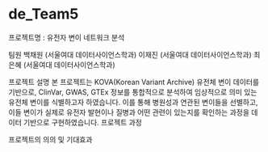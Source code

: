 # de_Team5

프로젝트명 : 유전자 변이 네트워크 분석

팀원
백채원 (서울여대 데이터사이언스학과)
이재진 (서울여대 데이터사이언스학과)
최은혜 (서울여대 데이터사이언스학과)

프로젝트 설명
본 프로젝트는 KOVA(Korean Variant Archive) 유전체 변이 데이터를 기반으로, ClinVar, GWAS, GTEx 정보를 통합적으로 분석하여 임상적으로 의미 있는 유전체 변이를 식별하고자 하였습니다.
이를 통해 병원성과 연관된 변이들을 선별하고, 이들 변이가 실제로 유전자 발현이나 질병과 어떤 관련이 있는지를 확인하는 과정을 데이터 기반으로 구현하였습니다.
프로젝트 과정

프로젝트의 의의 및 기대효과